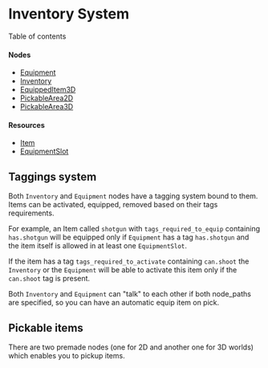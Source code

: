 Inventory System
================

Table of contents

#### Nodes

- [Equipment](equipment.md)
- [Inventory](inventory.md)
- [EquippedItem3D](equipped_item_3d.md)
- [PickableArea2D](pickable_area_2d.md)
- [PickableArea3D](pickable_area_3d.md)

#### Resources

- [Item](item.md)
- [EquipmentSlot](equipment_slot.md)

## Taggings system

Both `Inventory` and `Equipment` nodes have a tagging system bound to them. Items can be activated, equipped, removed based on their tags requirements. 

For example, an Item called `shotgun` with `tags_required_to_equip` containing `has.shotgun` will be equipped only if `Equipment` has a tag `has.shotgun` and the item itself is allowed in at least one `EquipmentSlot`. 

If the item has a tag `tags_required_to_activate` containing `can.shoot` the `Inventory` or the `Equipment` will be able to activate this item only if the `can.shoot` tag is present.

Both `Inventory` and `Equipment` can "talk" to each other if both node_paths are specified, so you can have an automatic equip item on pick.

## Pickable items

There are two premade nodes (one for 2D and another one for 3D worlds) which enables you to pickup items.

